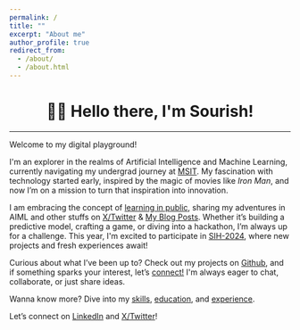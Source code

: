 ```yaml
---
permalink: /
title: ""
excerpt: "About me"
author_profile: true
redirect_from: 
  - /about/
  - /about.html
---
```

<h1 align=center>👋🏼 Hello there, I'm Sourish!</h1>
<hr>

Welcome to my digital playground! 

I'm an explorer in the realms of Artificial Intelligence and Machine Learning, currently navigating my undergrad journey at [MSIT](https://www.linkedin.com/school/meghnadsahainstituteoftechnology/). My fascination with technology started early, inspired by the magic of movies like _Iron Man_, and now I’m on a mission to turn that inspiration into innovation.

I am embracing the concept of [learning in public](https://www.swyx.io/learn-in-public), sharing my adventures in AIML and other stuffs on [X/Twitter](https://X.com/sourize_) & [My Blog Posts](/year-archive/). Whether it’s building a predictive model, crafting a game, or diving into a hackathon, I’m always up for a challenge. This year, I'm excited to participate in [SIH-2024](/posts/2024/09/SIH2024/), where new projects and fresh experiences await!

Curious about what I’ve been up to? Check out my projects on [Github](https://github.com/sourize?tab=repositories), and if something sparks your interest, let’s [connect!](https://x.com/sourize_) I'm always eager to chat, collaborate, or just share ideas.

Wanna know more? Dive into my [skills](/skills.md/), [education](/education.md/), and [experience](/experience.md/).

Let’s connect on [LinkedIn](https://linkedin.com/in/sourish-chatterjee) and [X/Twitter](https://x.com/sourize_)!